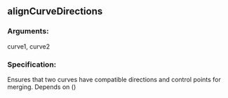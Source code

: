 ## alignCurveDirections
### Arguments: 
curve1, curve2
### Specification: 
Ensures that two curves have compatible directions and control points for merging. Depends on ()
